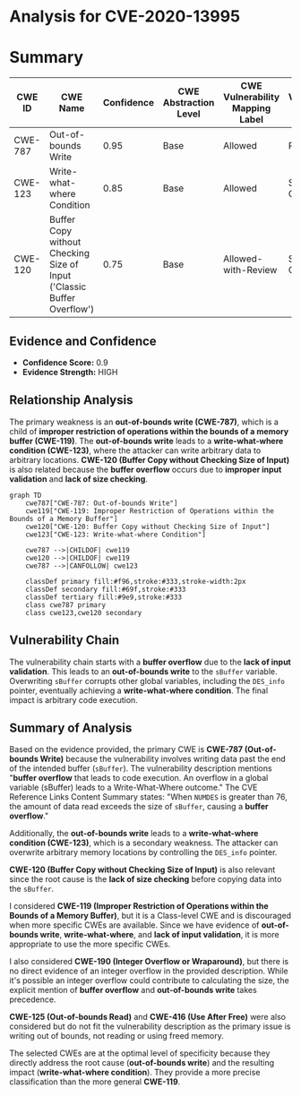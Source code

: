 # Analysis for CVE-2020-13995

# Summary
| CWE ID  | CWE Name | Confidence | CWE Abstraction Level | CWE Vulnerability Mapping Label | CWE-Vulnerability Mapping Notes |
|-----------------|------------------------------------------------------------------------------------|------------|-----------------------|------------------------------------|-----------------------------------|
| CWE-787 | Out-of-bounds Write | 0.95 | Base | Allowed | Primary CWE |
| CWE-123 | Write-what-where Condition | 0.85 | Base | Allowed | Secondary CWE |
| CWE-120 | Buffer Copy without Checking Size of Input ('Classic Buffer Overflow') | 0.75 | Base | Allowed-with-Review | Secondary CWE |

## Evidence and Confidence

*   **Confidence Score:** 0.9
*   **Evidence Strength:** HIGH

## Relationship Analysis
The primary weakness is an **out-of-bounds write (CWE-787)**, which is a child of **improper restriction of operations within the bounds of a memory buffer (CWE-119)**. The **out-of-bounds write** leads to a **write-what-where condition (CWE-123)**, where the attacker can write arbitrary data to arbitrary locations. **CWE-120 (Buffer Copy without Checking Size of Input)** is also related because the **buffer overflow** occurs due to **improper input validation** and **lack of size checking**.

```mermaid
graph TD
    cwe787["CWE-787: Out-of-bounds Write"]
    cwe119["CWE-119: Improper Restriction of Operations within the Bounds of a Memory Buffer"]
    cwe120["CWE-120: Buffer Copy without Checking Size of Input"]
    cwe123["CWE-123: Write-what-where Condition"]
    
    cwe787 -->|CHILDOF| cwe119
    cwe120 -->|CHILDOF| cwe119
    cwe787 -->|CANFOLLOW| cwe123

    classDef primary fill:#f96,stroke:#333,stroke-width:2px
    classDef secondary fill:#69f,stroke:#333
    classDef tertiary fill:#9e9,stroke:#333
    class cwe787 primary
    class cwe123,cwe120 secondary
```

## Vulnerability Chain
The vulnerability chain starts with a **buffer overflow** due to the **lack of input validation**. This leads to an **out-of-bounds write** to the `sBuffer` variable. Overwriting `sBuffer` corrupts other global variables, including the `DES_info` pointer, eventually achieving a **write-what-where condition**. The final impact is arbitrary code execution.

## Summary of Analysis
Based on the evidence provided, the primary CWE is **CWE-787 (Out-of-bounds Write)** because the vulnerability involves writing data past the end of the intended buffer (`sBuffer`). The vulnerability description mentions "**buffer overflow** that leads to code execution. An overflow in a global variable (sBuffer) leads to a Write-What-Where outcome." The CVE Reference Links Content Summary states: "When `NUMDES` is greater than 76, the amount of data read exceeds the size of `sBuffer`, causing a **buffer overflow**."

Additionally, the **out-of-bounds write** leads to a **write-what-where condition (CWE-123)**, which is a secondary weakness. The attacker can overwrite arbitrary memory locations by controlling the `DES_info` pointer.

**CWE-120 (Buffer Copy without Checking Size of Input)** is also relevant since the root cause is the **lack of size checking** before copying data into the `sBuffer`.

I considered **CWE-119 (Improper Restriction of Operations within the Bounds of a Memory Buffer)**, but it is a Class-level CWE and is discouraged when more specific CWEs are available. Since we have evidence of **out-of-bounds write**, **write-what-where**, and **lack of input validation**, it is more appropriate to use the more specific CWEs.

I also considered **CWE-190 (Integer Overflow or Wraparound)**, but there is no direct evidence of an integer overflow in the provided description. While it's possible an integer overflow could contribute to calculating the size, the explicit mention of **buffer overflow** and **out-of-bounds write** takes precedence.

**CWE-125 (Out-of-bounds Read)** and **CWE-416 (Use After Free)** were also considered but do not fit the vulnerability description as the primary issue is writing out of bounds, not reading or using freed memory.

The selected CWEs are at the optimal level of specificity because they directly address the root cause (**out-of-bounds write**) and the resulting impact (**write-what-where condition**). They provide a more precise classification than the more general **CWE-119**.